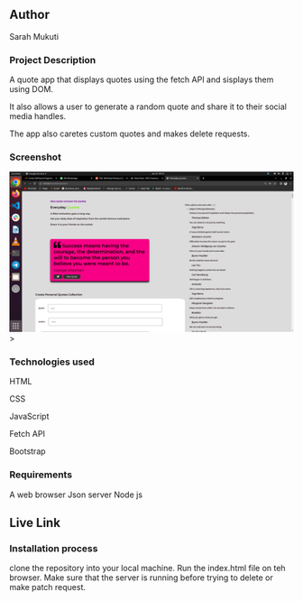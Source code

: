 ## Author
<p> Sarah Mukuti</p>

### Project Description

<p>A quote app that displays quotes using the fetch API and sisplays them using DOM. </p>
<p>It also allows a user to generate a random quote and share it to their social media handles. </p>
<p> The app also caretes custom quotes and makes delete requests.</p>

### Screenshot
<img src ="/assets/Screenshot from 2022-06-24 09-53-00.png">>
### Technologies used
<p>HTML</p>
<p>CSS</p>
<p>JavaScript</p>
<p>Fetch API</p>
<p>Bootstrap</p>

### Requirements
A web browser
Json server
Node js
## Live Link


### Installation process
clone the repository into your local machine.
Run the index.html file on teh browser.
Make sure that the server is running before trying to delete or make patch request.



